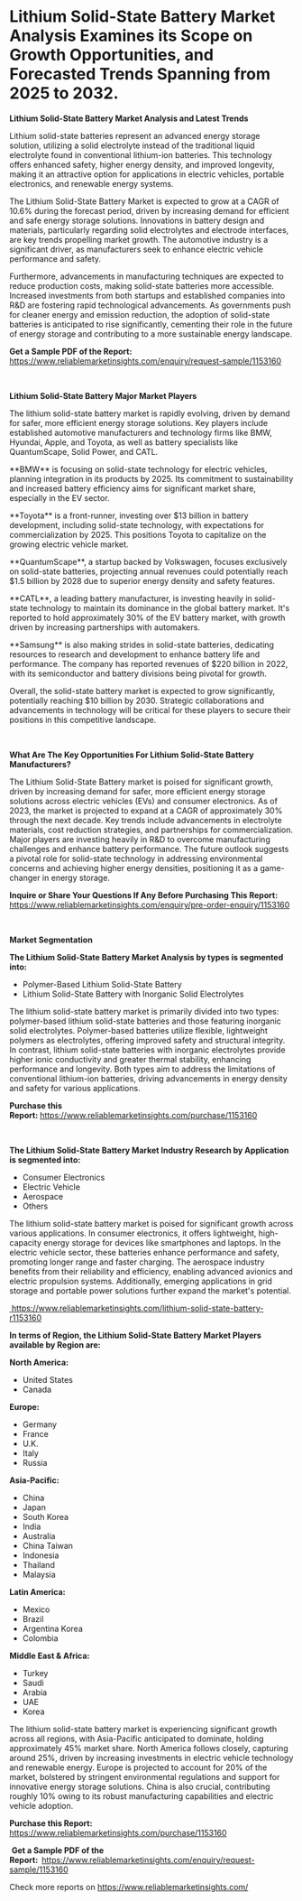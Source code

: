 <p><h1>Lithium Solid-State Battery Market Analysis Examines its Scope on Growth Opportunities, and Forecasted Trends Spanning from 2025 to 2032.</h1></p><p><strong>Lithium Solid-State Battery Market Analysis and Latest Trends</strong></p>
<p><p>Lithium solid-state batteries represent an advanced energy storage solution, utilizing a solid electrolyte instead of the traditional liquid electrolyte found in conventional lithium-ion batteries. This technology offers enhanced safety, higher energy density, and improved longevity, making it an attractive option for applications in electric vehicles, portable electronics, and renewable energy systems.</p><p>The Lithium Solid-State Battery Market is expected to grow at a CAGR of 10.6% during the forecast period, driven by increasing demand for efficient and safe energy storage solutions. Innovations in battery design and materials, particularly regarding solid electrolytes and electrode interfaces, are key trends propelling market growth. The automotive industry is a significant driver, as manufacturers seek to enhance electric vehicle performance and safety. </p><p>Furthermore, advancements in manufacturing techniques are expected to reduce production costs, making solid-state batteries more accessible. Increased investments from both startups and established companies into R&D are fostering rapid technological advancements. As governments push for cleaner energy and emission reduction, the adoption of solid-state batteries is anticipated to rise significantly, cementing their role in the future of energy storage and contributing to a more sustainable energy landscape.</p></p>
<p><strong>Get a Sample PDF of the Report:&nbsp;</strong> <a href="https://www.reliablemarketinsights.com/enquiry/request-sample/1153160?utm_campaign=1937&utm_medium=2&utm_source=Github&utm_content=ia&utm_term=22032025&utm_id=lithium-solid-state-battery">https://www.reliablemarketinsights.com/enquiry/request-sample/1153160</a></p>
<p>&nbsp;</p>
<p><strong>Lithium Solid-State Battery Major Market Players</strong></p>
<p><p>The lithium solid-state battery market is rapidly evolving, driven by demand for safer, more efficient energy storage solutions. Key players include established automotive manufacturers and technology firms like BMW, Hyundai, Apple, and Toyota, as well as battery specialists like QuantumScape, Solid Power, and CATL.</p><p>**BMW** is focusing on solid-state technology for electric vehicles, planning integration in its products by 2025. Its commitment to sustainability and increased battery efficiency aims for significant market share, especially in the EV sector.</p><p>**Toyota** is a front-runner, investing over $13 billion in battery development, including solid-state technology, with expectations for commercialization by 2025. This positions Toyota to capitalize on the growing electric vehicle market.</p><p>**QuantumScape**, a startup backed by Volkswagen, focuses exclusively on solid-state batteries, projecting annual revenues could potentially reach $1.5 billion by 2028 due to superior energy density and safety features.</p><p>**CATL**, a leading battery manufacturer, is investing heavily in solid-state technology to maintain its dominance in the global battery market. It's reported to hold approximately 30% of the EV battery market, with growth driven by increasing partnerships with automakers.</p><p>**Samsung** is also making strides in solid-state batteries, dedicating resources to research and development to enhance battery life and performance. The company has reported revenues of $220 billion in 2022, with its semiconductor and battery divisions being pivotal for growth.</p><p>Overall, the solid-state battery market is expected to grow significantly, potentially reaching $10 billion by 2030. Strategic collaborations and advancements in technology will be critical for these players to secure their positions in this competitive landscape.</p></p>
<p>&nbsp;</p>
<p><strong>What Are The Key Opportunities For Lithium Solid-State Battery Manufacturers?</strong></p>
<p><p>The Lithium Solid-State Battery market is poised for significant growth, driven by increasing demand for safer, more efficient energy storage solutions across electric vehicles (EVs) and consumer electronics. As of 2023, the market is projected to expand at a CAGR of approximately 30% through the next decade. Key trends include advancements in electrolyte materials, cost reduction strategies, and partnerships for commercialization. Major players are investing heavily in R&D to overcome manufacturing challenges and enhance battery performance. The future outlook suggests a pivotal role for solid-state technology in addressing environmental concerns and achieving higher energy densities, positioning it as a game-changer in energy storage.</p></p>
<p><strong>Inquire or Share Your Questions If Any Before Purchasing This Report:</strong> <a href="https://www.reliablemarketinsights.com/enquiry/pre-order-enquiry/1153160?utm_campaign=1937&utm_medium=2&utm_source=Github&utm_content=ia&utm_term=22032025&utm_id=lithium-solid-state-battery">https://www.reliablemarketinsights.com/enquiry/pre-order-enquiry/1153160</a></p>
<p>&nbsp;</p>
<p><strong>Market Segmentation</strong></p>
<p><strong>The Lithium Solid-State Battery Market Analysis by types is segmented into:</strong></p>
<p><ul><li>Polymer-Based Lithium Solid-State Battery</li><li>Lithium Solid-State Battery with Inorganic Solid Electrolytes</li></ul></p>
<p><p>The lithium solid-state battery market is primarily divided into two types: polymer-based lithium solid-state batteries and those featuring inorganic solid electrolytes. Polymer-based batteries utilize flexible, lightweight polymers as electrolytes, offering improved safety and structural integrity. In contrast, lithium solid-state batteries with inorganic electrolytes provide higher ionic conductivity and greater thermal stability, enhancing performance and longevity. Both types aim to address the limitations of conventional lithium-ion batteries, driving advancements in energy density and safety for various applications.</p></p>
<p><strong>Purchase this Report:&nbsp;</strong><a href="https://www.reliablemarketinsights.com/purchase/1153160?utm_campaign=1937&utm_medium=2&utm_source=Github&utm_content=ia&utm_term=22032025&utm_id=lithium-solid-state-battery">https://www.reliablemarketinsights.com/purchase/1153160</a></p>
<p>&nbsp;</p>
<p><strong>The Lithium Solid-State Battery Market Industry Research by Application is segmented into:</strong></p>
<p><ul><li>Consumer Electronics</li><li>Electric Vehicle</li><li>Aerospace</li><li>Others</li></ul></p>
<p><p>The lithium solid-state battery market is poised for significant growth across various applications. In consumer electronics, it offers lightweight, high-capacity energy storage for devices like smartphones and laptops. In the electric vehicle sector, these batteries enhance performance and safety, promoting longer range and faster charging. The aerospace industry benefits from their reliability and efficiency, enabling advanced avionics and electric propulsion systems. Additionally, emerging applications in grid storage and portable power solutions further expand the market's potential.</p></p>
<p><a href="https://www.reliablemarketinsights.com/lithium-solid-state-battery-r1153160?utm_campaign=1937&utm_medium=2&utm_source=Github&utm_content=ia&utm_term=22032025&utm_id=lithium-solid-state-battery">&nbsp;https://www.reliablemarketinsights.com/lithium-solid-state-battery-r1153160</a></p>
<p><strong>In terms of Region, the Lithium Solid-State Battery Market Players available by Region are:</strong></p>
<p>
    <p> <strong> North America: </strong>
        <ul>
            <li>United States</li>
            <li>Canada</li>
        </ul>
        </p> 
    <p> <strong> Europe: </strong>
        <ul>
            <li>Germany</li>
            <li>France</li>
            <li>U.K.</li>
            <li>Italy</li>
            <li>Russia</li>
        </ul>
        </p> 
    <p> <strong> Asia-Pacific: </strong>
        <ul>
            <li>China</li>
            <li>Japan</li>
            <li>South Korea</li>
            <li>India</li>
            <li>Australia</li>
            <li>China Taiwan</li>
            <li>Indonesia</li>
            <li>Thailand</li>
            <li>Malaysia</li>
        </ul>
        </p> 
    <p> <strong> Latin America: </strong>
        <ul>
            <li>Mexico</li>
            <li>Brazil</li>
            <li>Argentina Korea</li>
            <li>Colombia</li>
        </ul>
        </p> 
    <p> <strong> Middle East & Africa: </strong>
        <ul>
            <li>Turkey</li>
            <li>Saudi</li>
            <li>Arabia</li>
            <li>UAE</li>
            <li>Korea</li>
        </ul>
    </p>
    </p>
<p><p>The lithium solid-state battery market is experiencing significant growth across all regions, with Asia-Pacific anticipated to dominate, holding approximately 45% market share. North America follows closely, capturing around 25%, driven by increasing investments in electric vehicle technology and renewable energy. Europe is projected to account for 20% of the market, bolstered by stringent environmental regulations and support for innovative energy storage solutions. China is also crucial, contributing roughly 10% owing to its robust manufacturing capabilities and electric vehicle adoption.</p></p>
<p><strong>Purchase this Report: </strong><a href="https://www.reliablemarketinsights.com/purchase/1153160?utm_campaign=1937&utm_medium=2&utm_source=Github&utm_content=ia&utm_term=22032025&utm_id=lithium-solid-state-battery">https://www.reliablemarketinsights.com/purchase/1153160</a></p>
<p>&nbsp;<strong>Get a Sample PDF of the Report:&nbsp;&nbsp;</strong><a href="https://www.reliablemarketinsights.com/enquiry/request-sample/1153160?utm_campaign=1937&utm_medium=2&utm_source=Github&utm_content=ia&utm_term=22032025&utm_id=lithium-solid-state-battery">https://www.reliablemarketinsights.com/enquiry/request-sample/1153160</a></p>
<p><strong></strong></p>
<p>Check more reports on <a href="https://www.reliablemarketinsights.com/?utm_campaign=1937&utm_medium=2&utm_source=Github&utm_content=ia&utm_term=22032025&utm_id=lithium-solid-state-battery">https://www.reliablemarketinsights.com/</a></p>